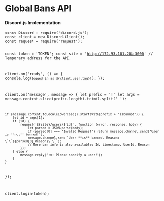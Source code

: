 # Global Bans API

<h4>Discord.js Implementation</h4>
<code>const Discord = require('discord.js');
const client = new Discord.Client();
const request = require('request');

const token = 'TOKEN';
const site = 'http://172.93.101.204:3000' // Temporary address for the API.

client.on('ready', () => {
    console.log(`Logged in as ${client.user.tag}!`);
});

client.on('message', message => {
    let prefix = '!'
    let args = message.content.slice(prefix.length).trim().split(' ');

    if (message.content.toLocaleLowerCase().startsWith(prefix + "isbanned")) {
        let id = args[1];
        if (id) {
            request(`${site}/users/${id}`, function (error, response, body) {
                let parsed = JSON.parse(body);
                if (parsed[0] === 'Invalid Request') return message.channel.send("User is **not** banned!");
                message.channel.send(`User **is** banned. Reason: \`\`${parsed[0].Reason}\`\``);
                // More ban info is also available: Id, timestamp, UserId, Reason
            });
        } else {
            message.reply(":x: Please specify a user!");
        }
    }
});

client.login(token);</code>
